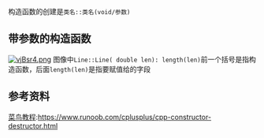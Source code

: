 构造函数的创建是`类名::类名(void/参数)`
## 带参数的构造函数
[![vjBsr4.png](https://s1.ax1x.com/2022/09/13/vjBsr4.png)](https://imgse.com/i/vjBsr4)
图像中`Line::Line( double len): length(len)`前一个括号是指构造函数，后面`length(len)`是指要赋值给的字段
## 参考资料
[菜鸟教程](https://www.runoob.com/cplusplus/cpp-constructor-destructor.html):https://www.runoob.com/cplusplus/cpp-constructor-destructor.html

